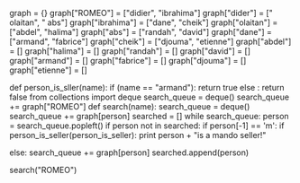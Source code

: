 graph = {}
graph["ROMEO"] = ["didier", "ibrahima"]
graph["dider"] = [" olaitan", " abs"]
graph["ibrahima"] = ["dane", "cheik"]
graph["olaitan"] = ["abdel", "halima"]
graph["abs"] = ["randah", "david"]
graph["dane"] = ["armand", "fabrice"]
graph["cheik"] = ["djouma", "etienne"]
graph["abdel"] = []
graph["halima"] = []
graph["randah"] = []
graph["david"] = []
graph["armand"] = []
graph["fabrice"] = []
graph["djouma"] = []
graph["etienne"] = []

def person_is_sller(name):
     if (name == "armand"): 
      return true
     else :
      return false 
from collections import deque
search_queue = deque()
search_queue += graph["ROMEO"]
def search(name):
    search_queue = deque()
    search_queue += graph[person]
    searched = []
while search_queue:
     person = search_queue.popleft()
     if  person not  in searched:
        if person[-1] == 'm':
            if person_is_seller(person_is_seller):
             print person + "is a mando seller!"
            
else:
        search_queue += graph[person]
        searched.append(person)
    
search("ROMEO")
